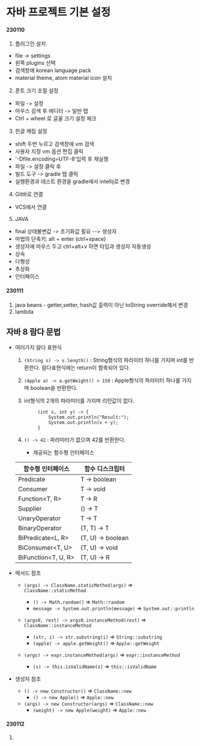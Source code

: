 # 자바 프로젝트 기본 설정

#### 230110

1. 플러그인 설치
- file -> settings
- 왼쪽 plugins 선택
- 검색창에 korean language pack
- material theme, atom material icon 설치

2. 폰트 크기 조절 설정
- 파일 -> 설정
- 마우스 검색 후 에디터 -> 일반 탭
- Ctrl + wheel 로 글꼴 크기 설정 체크

3. 한글 깨짐 설정
- shift 두번 누르고 검색창에 vm 검색
- 사용자 지정 vm 옵션 편집 클릭
- '-Dfile.encoding=UTF-8'입력 후 재실행
- 파일 -> 설정 클릭 후
- 빌드 도구 -> gradle 탭 클릭
- 실행환경과 테스트 환경을 gradle에서 intellij로 변경

4. Git바로 연결 
- VCS에서 연결

5. JAVA
- final 상태불변값 -> 초기화값 필요 --> 생성자
- 마법의 단축키: alt + enter (ctrl+space)
- 생성자에 마우스 두고 ctrl+alt+v 하면 타입과 생성자 자동생성
- 상속
- 다형성
- 추상화
- 인터페이스



#### 230111
1. java beans - getter,setter, hash값 출력이 아닌 toString override해서 변경
2. lambda

## 자바 8 람다 문법

- 여러가지 람다 표현식
  1. `(String s) -> s.length()` : String형식의 파라미터 하나를 가지며 int를 반환한다. 람다표현식에는 return이 함축되어 있다.

  2. `(Apple a) -> a.getWeight() > 150` : Apple형식의 파라미터 하나를 가지며 boolean을 반환한다. 
  3. int형식의 2개의 파라미터를 가지며 리턴값이 없다.
       ```
            (int x, int y) -> {
                System.out.println("Result:");
                System.out.println(x + y);
            }
       ```
  4. `() -> 42` : 파라미터가 없으며 42를 반환한다.
     - 제공되는 함수형 인터페이스

    함수형 인터페이스 | 함수 디스크립터 |
    ---|---|
    Predicate<T> | T -> boolean
    Consumer<T> | T -> void
    Function<T, R> | T -> R
    Supplier<T> | () -> T
    UnaryOperator<T> | T -> T
    BinaryOperator<T> | (T, T) -> T
    BiPredicate<L, R> | (T, U) -> boolean
    BiConsumer<T, U> | (T, U) -> void
    BiFunction<T, U, R> | (T, U) -> R

- 메서드 참조
    - `(args) -> ClassName.staticMethod(args)` => `ClassName::staticMethod`
        - `() -> Math.random()` => `Math::random`
        - `message -> System.out.println(message)` => `System.out::println`

    - `(args0, rest) -> args0.instanceMethod(rest)` => `ClassName::instanceMethod`
        - `(str, i) -> str.substring(i)` => `String::substring`
        - `(apple) -> apple.getWeight()` => `Apple::getWeight`
    - `(args) -> expr.instanceMethod(args)` => `expr::instanceMethod`
        - `(s) -> this.isValidName(s)` => `this::isValidName`

- 생성자 참조
    - `() -> new Constructor()` => `ClassName::new`
        - `() -> new Apple()`  => `Apple::new`
    - `(args) -> new Constructor(args)` => `ClassName::new`
        - `(weight) -> new Apple(weight)` => `Apple::new`


#### 230112
1. 